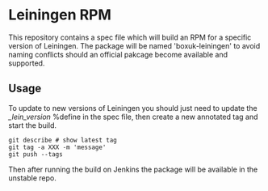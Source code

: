 
# Leiningen RPM

This repository contains a spec file which will build an RPM for a specific
version of Leiningen.  The package will be named 'boxuk-leiningen' to avoid
naming conflicts should an official pakcage become available and supported.

## Usage

To update to new versions of Leiningen you should just need to update the
*_lein_version* %define in the spec file, then create a new annotated tag
and start the build.

```
git describe # show latest tag
git tag -a XXX -m 'message'
git push --tags
```

Then after running the build on Jenkins the package will be available in
the unstable repo.

